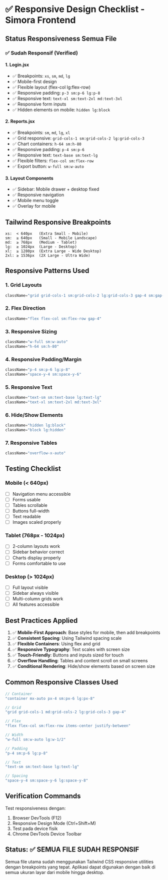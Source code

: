 # ✅ Responsive Design Checklist - Simora Frontend

## Status Responsiveness Semua File

### ✅ Sudah Responsif (Verified)

#### 1. **Login.jsx**
- ✅ Breakpoints: `xs`, `sm`, `md`, `lg`
- ✅ Mobile-first design
- ✅ Flexible layout (flex-col lg:flex-row)
- ✅ Responsive padding: `p-3 sm:p-6 lg:p-8`
- ✅ Responsive text: `text-xl sm:text-2xl md:text-3xl`
- ✅ Responsive form inputs
- ✅ Hidden elements on mobile: `hidden lg:block`

#### 2. **Reports.jsx**
- ✅ Breakpoints: `sm`, `md`, `lg`, `xl`
- ✅ Grid responsive: `grid-cols-1 sm:grid-cols-2 lg:grid-cols-3`
- ✅ Chart containers: `h-64 sm:h-80`
- ✅ Responsive padding: `p-4 sm:p-6`
- ✅ Responsive text: `text-base sm:text-lg`
- ✅ Flexible filters: `flex-col sm:flex-row`
- ✅ Export button: `w-full sm:w-auto`

#### 3. **Layout Components**
- ✅ Sidebar: Mobile drawer + desktop fixed
- ✅ Responsive navigation
- ✅ Mobile menu toggle
- ✅ Overlay for mobile

## Tailwind Responsive Breakpoints

```
xs:  < 640px   (Extra Small - Mobile)
sm:  ≥ 640px   (Small - Mobile Landscape)
md:  ≥ 768px   (Medium - Tablet)
lg:  ≥ 1024px  (Large - Desktop)
xl:  ≥ 1280px  (Extra Large - Wide Desktop)
2xl: ≥ 1536px  (2X Large - Ultra Wide)
```

## Responsive Patterns Used

### 1. **Grid Layouts**
```jsx
className="grid grid-cols-1 sm:grid-cols-2 lg:grid-cols-3 gap-4 sm:gap-6"
```

### 2. **Flex Direction**
```jsx
className="flex flex-col sm:flex-row gap-4"
```

### 3. **Responsive Sizing**
```jsx
className="w-full sm:w-auto"
className="h-64 sm:h-80"
```

### 4. **Responsive Padding/Margin**
```jsx
className="p-4 sm:p-6 lg:p-8"
className="space-y-4 sm:space-y-6"
```

### 5. **Responsive Text**
```jsx
className="text-sm sm:text-base lg:text-lg"
className="text-xl sm:text-2xl md:text-3xl"
```

### 6. **Hide/Show Elements**
```jsx
className="hidden lg:block"
className="block lg:hidden"
```

### 7. **Responsive Tables**
```jsx
className="overflow-x-auto"
```

## Testing Checklist

### Mobile (< 640px)
- [ ] Navigation menu accessible
- [ ] Forms usable
- [ ] Tables scrollable
- [ ] Buttons full-width
- [ ] Text readable
- [ ] Images scaled properly

### Tablet (768px - 1024px)
- [ ] 2-column layouts work
- [ ] Sidebar behavior correct
- [ ] Charts display properly
- [ ] Forms comfortable to use

### Desktop (> 1024px)
- [ ] Full layout visible
- [ ] Sidebar always visible
- [ ] Multi-column grids work
- [ ] All features accessible

## Best Practices Applied

1. ✅ **Mobile-First Approach**: Base styles for mobile, then add breakpoints
2. ✅ **Consistent Spacing**: Using Tailwind spacing scale
3. ✅ **Flexible Containers**: Using flex and grid
4. ✅ **Responsive Typography**: Text scales with screen size
5. ✅ **Touch-Friendly**: Buttons and inputs sized for touch
6. ✅ **Overflow Handling**: Tables and content scroll on small screens
7. ✅ **Conditional Rendering**: Hide/show elements based on screen size

## Common Responsive Classes Used

```jsx
// Container
"container mx-auto px-4 sm:px-6 lg:px-8"

// Grid
"grid grid-cols-1 md:grid-cols-2 lg:grid-cols-3 gap-4"

// Flex
"flex flex-col sm:flex-row items-center justify-between"

// Width
"w-full sm:w-auto lg:w-1/2"

// Padding
"p-4 sm:p-6 lg:p-8"

// Text
"text-sm sm:text-base lg:text-lg"

// Spacing
"space-y-4 sm:space-y-6 lg:space-y-8"
```

## Verification Commands

Test responsiveness dengan:
1. Browser DevTools (F12)
2. Responsive Design Mode (Ctrl+Shift+M)
3. Test pada device fisik
4. Chrome DevTools Device Toolbar

## Status: ✅ SEMUA FILE SUDAH RESPONSIF

Semua file utama sudah menggunakan Tailwind CSS responsive utilities dengan breakpoints yang tepat. Aplikasi dapat digunakan dengan baik di semua ukuran layar dari mobile hingga desktop.
